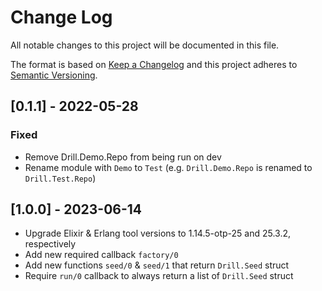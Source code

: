 # Change Log

All notable changes to this project will be documented in this file.

The format is based on [Keep a Changelog](http://keepachangelog.com/)
and this project adheres to [Semantic Versioning](http://semver.org/).

## [0.1.1] - 2022-05-28

### Fixed

- Remove Drill.Demo.Repo from being run on dev
- Rename module with `Demo` to `Test` (e.g. `Drill.Demo.Repo` is renamed to `Drill.Test.Repo`)

## [1.0.0] - 2023-06-14

- Upgrade Elixir & Erlang tool versions to 1.14.5-otp-25 and 25.3.2, respectively
- Add new required callback `factory/0`
- Add new functions `seed/0` & `seed/1` that return `Drill.Seed` struct
- Require `run/0` callback to always return a list of `Drill.Seed` struct
